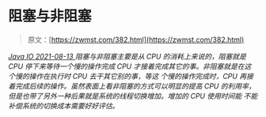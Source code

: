 <!--yml
category: 未分类
date: 0001-01-01 00:00:00
--->

# 阻塞与非阻塞

> 原文：[https://zwmst.com/382.html](https://zwmst.com/382.html)

   [ *Java IO* ](https://zwmst.com/java-io)*[ <time datetime="2021-08-13T08:31:15+08:00"> 2021-08-13 </time> ](https://zwmst.com/382.html)  阻塞与非阻塞主要是从 CPU 的消耗上来说的，阻塞就是 CPU 停下来等待一个慢的操作完成 CPU 才接着完成其它的事。非阻塞就是在这个慢的操作在执行时 CPU 去干其它别的事，等这 个慢的操作完成时，CPU 再接着完成后续的操作。虽然表面上看非阻塞的方式可以明显的提高 CPU 的利用率，但是也带了另外一种后果就是系统的线程切换增加。增加的 CPU 使用时间能 不能补偿系统的切换成本需要好好评估。*